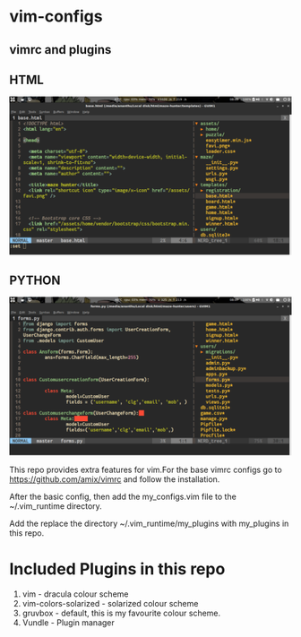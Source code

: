 # vim-configs
## vimrc and plugins

## HTML
<img src="images/f4.png" width=1000px>

## PYTHON
<img src="images/f3.png" width=1000px>




This repo provides extra features for vim.For the base vimrc configs go to https://github.com/amix/vimrc and follow the installation.

After the basic config, then add the my_configs.vim file to the ~/.vim_runtime directory.

Add the replace the directory ~/.vim_runtime/my_plugins with my_plugins in this repo.

# Included Plugins in this repo 

1. vim - dracula colour scheme
2. vim-colors-solarized - solarized colour scheme
3. gruvbox - default, this is my favourite colour scheme.
4. Vundle - Plugin manager


